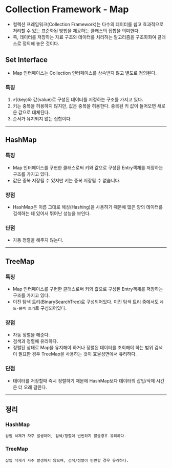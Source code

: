 # Collection Framework - Map
- 컬렉션 프레임워크(Collection Framework)는 다수의 데이터를 쉽고 효과적으로 처리할 수 있는 표준화된 방법을 제공하는 클래스의 집합을 의미한다.
- 즉, 데이터를 저장하는 자료 구조와 데이터를 처리하는 알고리즘을 구조화화여 클래스로 정의해 놓은 것이다.
## Set Interface
- Map 인터페이스는 Collection 인터페이스를 상속받지 않고 별도로 정의된다.
### 특징
1. 키(key)와 값(value)로 구성된 데이터를 저정하는 구조를 가지고 있다. 
2. 키는 중복을 허용하지 않지만, 값은 중복을 허용한다. 중복된 키 값이 들어오면 새로운 값으로 대체된다.
3. 순서가 유지되지 않는 집합이다.

---
## HashMap
### 특징
- Map 인터페이스를 구현한 클래스로써 키와 값으로 구성된 Entry객체를 저장하는 구조를 가지고 있다.
- 값은 중복 저장될 수 있지만 키는 중복 저장될 수 없습니다.
### 장점
- HashMap은 이름 그대로 해싱(Hashing)을 사용하기 때문에 많은 양의 데이터를 검색하는 데 있어서 뛰어난 성능을 보인다.
### 단점
- 자동 정렬을 해주지 않는다.

---
## TreeMap
### 특징
- Map 인터페이스를 구현한 클래스로써 키와 값으로 구성된 Entry객체를 저장하는 구조를 가지고 있다.
- 이진 탐색 트리(BinarySearchTree)로 구성되어있다. 이진 탐색 트리 중에서도 `레드-블랙 트리`로 구성되어있다.
### 장점
- 자동 정렬을 해준다.
- 검색과 정렬에 유리하다.
- 정렬된 상태로 Map을 유지해야 하거나 정렬된 데이터를 조회해야 하는 범위 검색이 필요한 경우 TreeMap을 사용하는 것이 효율성면에서 유리하다.
### 단점
- 데이터를 저장할때 즉시 정렬하기 때문에 HashMap보다 데이터의 삽입/삭제 시간은 더 오래 걸린다.

---
## 정리
### HashMap
`삽입 삭제가 자주 발생하며, 검색/정렬이 빈번하지 않을경우 유리하다.`
### TreeMap
`삽입 삭제가 자주 발생하지 않으며, 검색/정렬이 빈번할 경우 유리하다.`

